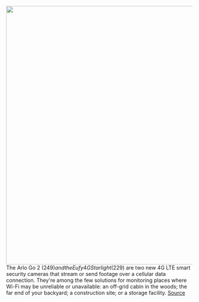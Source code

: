 <img src='https://cdn.vox-cdn.com/thumbor/WaWTuchXM-5GBCgFxHTDsdBK7Wk=/0x0:2050x1367/1200x675/filters:focal(849x547:1177x875)/cdn.vox-cdn.com/uploads/chorus_image/image/71139242/VRG_ILLO_226066_Arlo_vs_Eufy_s.0.jpg' width='700px' /><br/>
The Arlo Go 2 ($249) and the Eufy 4G Starlight ($229) are two new 4G LTE smart security cameras that stream or send footage over a cellular data connection. They're among the few solutions for monitoring places where Wi-Fi may be unreliable or unavailable: an off-grid cabin in the woods; the far end of your backyard; a construction site; or a storage facility.
<a href='https://www.theverge.com/23207336/arlo-go-2-eufy-4g-starlight-review-best-cellular-security-camera'> Source <a/>